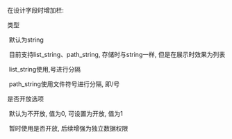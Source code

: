在设计字段时增加栏:

类型

​	默认为string

​	目前支持list_string、path_string, 存储时与string一样, 但是在展示时效果为列表

​	list_string使用,号进行分隔

​	path_string使用文件符号进行分隔, 即/号



是否开放选项

​	默认为不开放, 值为0, 可设置为开放, 值为1

​	暂时使用是否开放, 后续增强为独立数据权限
